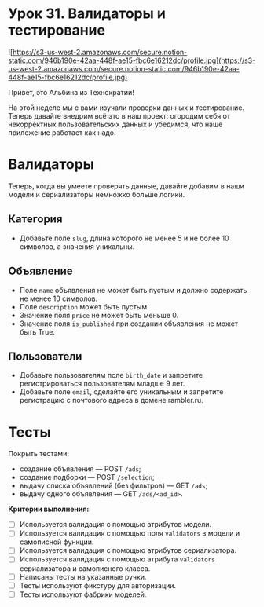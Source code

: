 # Урок 31. Валидаторы и тестирование

![https://s3-us-west-2.amazonaws.com/secure.notion-static.com/946b190e-42aa-448f-ae15-fbc6e16212dc/profile.jpg](https://s3-us-west-2.amazonaws.com/secure.notion-static.com/946b190e-42aa-448f-ae15-fbc6e16212dc/profile.jpg)

Привет, это Альбина из Технократии!

На этой неделе мы с вами изучали проверки данных и тестирование. Теперь давайте внедрим всё это в наш проект: огородим себя от некорректных пользовательских данных и убедимся, что наше приложение работает как надо.

# Валидаторы

Теперь, когда вы умеете проверять данные, давайте добавим в наши модели и сериализаторы немножко больше логики. 

## Категория

- Добавьте поле `slug`, длина которого не менее 5 и не более 10 символов, а значения уникальны.

## Объявление

- Поле `name` объявления не может быть пустым и должно содержать не менее 10 символов.
- Поле `description` может быть пустым.
- Значение поля `price` не может быть меньше 0.
- Значение поля `is_published` при создании объявления не может быть True.

## Пользователи

- Добавьте пользователям поле `birth_date` и запретите регистрироваться пользователям младше 9 лет.
- Добавьте поле `email`, сделайте его уникальным и запретите регистрацию с почтового адреса в домене rambler.ru.

# Тесты

Покрыть тестами:

- создание объявления — POST `/ads`;
- создание подборки — POST `/selection`;
- выдачу списка объявлений (без фильтров) — GET `/ads`;
- выдачу одного объявления — GET `/ads/<ad_id>`.

**Критерии выполнения:**

- [ ]  Используется валидация с помощью атрибутов модели.
- [ ]  Используется валидация с помощью поля `validators` в модели и самописной функции.
- [ ]  Используется валидация с помощью атрибутов сериализатора.
- [ ]  Используется валидация с помощью атрибута `validators` сериализатора и самописного класса.
- [ ]  Написаны тесты на указанные ручки.
- [ ]  Тесты используют фикстуру для авторизации.
- [ ]  Тесты используют фабрики моделей.